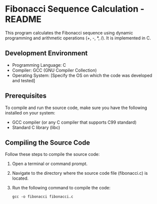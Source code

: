 # Fibonacci Sequence Calculation - README

This program calculates the Fibonacci sequence using dynamic programming and arithmetic operations (+, -, *, /). It is implemented in C.

## Development Environment

- Programming Language: C
- Compiler: GCC (GNU Compiler Collection)
- Operating System: [Specify the OS on which the code was developed and tested]

## Prerequisites

To compile and run the source code, make sure you have the following installed on your system:

- GCC compiler (or any C compiler that supports C99 standard)
- Standard C library (libc)

## Compiling the Source Code

Follow these steps to compile the source code:

1. Open a terminal or command prompt.
2. Navigate to the directory where the source code file (fibonacci.c) is located.
3. Run the following command to compile the code:

   ```shell
   gcc -o fibonacci fibonacci.c

